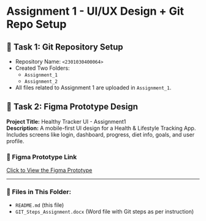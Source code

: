 # Assignment 1 - UI/UX Design + Git Repo Setup

## 🧾 Task 1: Git Repository Setup

- Repository Name: `<2301030400064>`
- Created Two Folders:
  - `Assignment_1`
  - `Assignment_2`
- All files related to Assignment 1 are uploaded in `Assignment_1`.


## 🎨 Task 2: Figma Prototype Design

**Project Title:** Healthy Tracker UI - Assignment1  
**Description:** A mobile-first UI design for a Health & Lifestyle Tracking App. Includes screens like login, dashboard, progress, diet info, goals, and user profile.

### 🔗 Figma Prototype Link  
[Click to View the Figma Prototype](https://www.figma.com/proto/IJaxUdeR5cOFB0eVEAUOfz/Healthy-Tracker-UI---Assignment1?node-id=2-11&p=f&t=Kup3dU37vbHvnaqk-0&scaling=scale-down&content-scaling=fixed&page-id=0%3A1&starting-point-node-id=2%3A11)

---

### 📂 Files in This Folder:

- `README.md` (this file)
- `GIT_Steps_Assignment.docx` (Word file with Git steps as per instruction)
